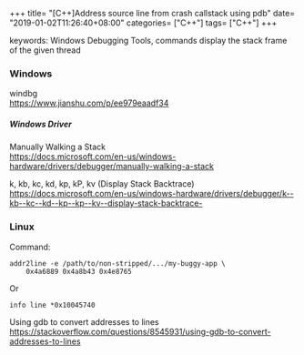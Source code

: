 +++
title= "[C++]Address source line from crash callstack using pdb"
date= "2019-01-02T11:26:40+08:00"
categories= ["C++"]
tags= ["C++"]
+++

keywords: Windows Debugging Tools, commands display the stack frame of the given thread

### Windows

windbg  
https://www.jianshu.com/p/ee979eaadf34

##### Windows Driver

Manually Walking a Stack  
https://docs.microsoft.com/en-us/windows-hardware/drivers/debugger/manually-walking-a-stack

k, kb, kc, kd, kp, kP, kv (Display Stack Backtrace)  
https://docs.microsoft.com/en-us/windows-hardware/drivers/debugger/k--kb--kc--kd--kp--kp--kv--display-stack-backtrace-

### Linux

Command:

	addr2line -e /path/to/non-stripped/.../my-buggy-app \
		0x4a6889 0x4a8b43 0x4e8765

Or
		
	info line *0x10045740

Using gdb to convert addresses to lines  
https://stackoverflow.com/questions/8545931/using-gdb-to-convert-addresses-to-lines